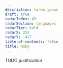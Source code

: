 ```yaml
---
description: lorem ipsum
draft: true
radarIndex: 43
radarSection: languages
radarTier: hold
radarX: 252
radarY: -417
table-of-contents: false
title: Ruby
---
```


TODO justification
